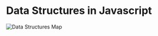 # Data Structures in Javascript

![Data Structures Map](https://i.ibb.co/74P1JzP/data-structure-map.png)
